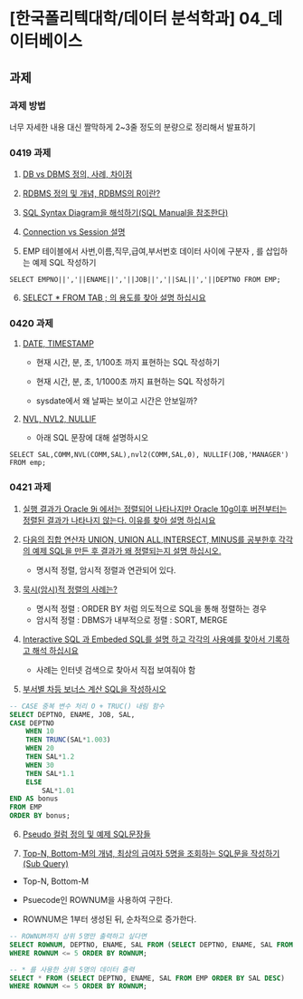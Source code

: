 # [한국폴리텍대학/데이터 분석학과] 04_데이터베이스


## 과제

### 과제 방법 

너무 자세한 내용 대신 짤막하게 2~3줄 정도의 분량으로 정리해서 발표하기 

### 0419 과제
1. [DB vs DBMS 정의, 사례, 차이점](https://github.com/hennylee/kopo-04-database/blob/main/assignment/2021-04-19-database-DB-DBMS.md)

2. [RDBMS 정의 및 개념, RDBMS의 R이란?](https://github.com/hennylee/kopo-04-database/blob/main/assignment/2021-04-19-database-RDBMS.md)

3. [SQL Syntax Diagram을 해석하기(SQL Manual을 참조한다)](https://github.com/hennylee/kopo-04-database/blob/main/assignment/2021-04-19-database-Syntax-Diagrams.md)

4. [Connection vs Session 설명](https://github.com/hennylee/kopo-04-database/blob/main/assignment/2021-04-19-database-Connection-Session.md)

5. EMP 테이블에서 사번,이름,직무,급여,부서번호 데이터 사이에 구분자 , 를 삽입하는 예제 SQL 작성하기

```
SELECT EMPNO||','||ENAME||','||JOB||','||SAL||','||DEPTNO FROM EMP;
````

6. [SELECT * FROM TAB ; 의 용도를 찾아 설명 하십시요](https://github.com/hennylee/kopo-04-database/blob/main/assignment/2021-04-19-database-TAB.md)


### 0420 과제

1. [DATE, TIMESTAMP](https://github.com/hennylee/kopo-04-database/blob/main/assignment/2021-04-20-database-sysdate.md)
    - 현재 시간, 분, 초, 1/100초 까지 표현하는 SQL 작성하기

    - 현재 시간, 분, 초, 1/1000초 까지 표현하는 SQL 작성하기

    - sysdate에서 왜 날짜는 보이고 시간은 안보일까?

2. [NVL, NVL2, NULLIF](https://github.com/hennylee/kopo-04-database/blob/main/assignment/2021-04-20-database-NULL.md)

    - 아래 SQL 문장에 대해 설명하시오

```
SELECT SAL,COMM,NVL(COMM,SAL),nvl2(COMM,SAL,0), NULLIF(JOB,'MANAGER') FROM emp;
```


### 0421 과제

1. [실행 결과가 Oracle 9i 에서는 정렬되어 나타나지만 Oracle 10g이후 버전부터는 정렬된 결과가 나타나지 않는다. 이유를 찾아 설명 하십시요]()
 
2. [다음의 집합 연산자 UNION, UNION ALL,INTERSECT, MINUS를 공부한후 각각의 예제 SQL을 만든 후 결과가 왜 정렬되는지 설명 하십시오.](https://github.com/hennylee/kopo-04-database/blob/main/assignment/2021-04-22-database-SetOperator.md)

    - 명시적 정렬, 암시적 정렬과 연관되어 있다. 

3. [묵시(암시)적 정렬의 사례는?]()

    - 명시적 정렬 : ORDER BY 처럼 의도적으로 SQL을 통해 정렬하는 경우
    - 암시적 정렬 : DBMS가 내부적으로 정렬 : SORT, MERGE

4. [Interactive SQL 과 Embeded SQL를 설명 하고 각각의 사용예를 찾아서 기록하고 해석 하십시요]()

    - 사례는 인터넷 검색으로 찾아서 직접 보여줘야 함

5. [부서별 차등 보너스 계산 SQL을 작성하시오]()

```SQL
-- CASE 중복 변수 처리 O + TRUC() 내림 함수
SELECT DEPTNO, ENAME, JOB, SAL,
CASE DEPTNO
    WHEN 10 
    THEN TRUNC(SAL*1.003)
    WHEN 20
    THEN SAL*1.2
    WHEN 30
    THEN SAL*1.1
    ELSE
        SAL*1.01
END AS bonus
FROM EMP
ORDER BY bonus; 
```

6. [Pseudo 컬럼 정의 및 예제 SQL문장들]()

7. [Top-N, Bottom-M의 개념, 최상의 급여자 5명을 조회하는 SQL문을 작성하기(Sub Query)]()

- Top-N, Bottom-M

- Psuecode인 ROWNUM을 사용하여 구한다.

- ROWNUM은 1부터 생성된 뒤, 순차적으로 증가한다. 

```SQL
-- ROWNUM까지 상위 5명만 출력하고 싶다면
SELECT ROWNUM, DEPTNO, ENAME, SAL FROM (SELECT DEPTNO, ENAME, SAL FROM EMP ORDER BY SAL DESC) 
WHERE ROWNUM <= 5 ORDER BY ROWNUM;

-- * 를 사용한 상위 5명의 데이터 출력
SELECT * FROM (SELECT DEPTNO, ENAME, SAL FROM EMP ORDER BY SAL DESC) 
WHERE ROWNUM <= 5 ORDER BY ROWNUM;
```
